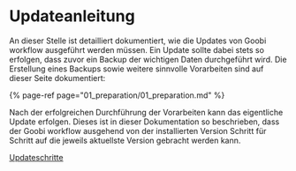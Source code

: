 # Updateanleitung

An dieser Stelle ist detailliert dokumentiert, wie die Updates von Goobi workflow ausgeführt werden müssen. Ein Update sollte dabei stets so erfolgen, dass zuvor ein Backup der wichtigen Daten durchgeführt wird. Die Erstellung eines Backups sowie weitere sinnvolle Vorarbeiten sind auf dieser Seite dokumentiert:

{% page-ref page="01_preparation/01_preparation.md" %}

Nach der erfolgreichen Durchführung der Vorarbeiten kann das eigentliche Update erfolgen. Dieses ist in dieser Dokumentation so beschrieben, dass der Goobi workflow ausgehend von der installierten Version Schritt für Schritt auf die jeweils aktuellste Version gebracht werden kann.

[Updateschritte](02_update_steps/02_update_steps.md)